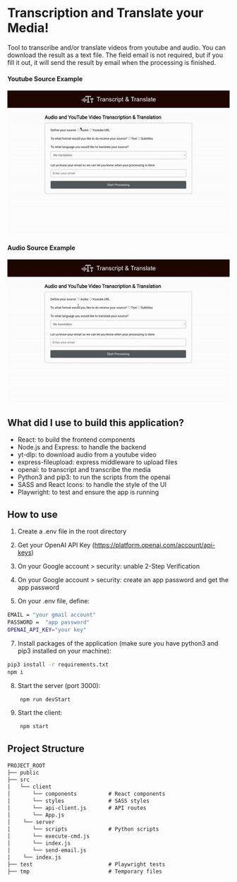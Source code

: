# Transcription and Translate your Media!

Tool to transcribe and/or translate videos from youtube and audio. You can download the result as a text file. The field email is not required, but if you fill it out, it will send the result by email when the processing is finished.

#### Youtube Source Example

![Alt Text](./readme-files/youtube-example.gif)

#### Audio Source Example

![Alt Text](./readme-files/audio-example.gif)

## What did I use to build this application?

- React: to build the frontend components
- Node.js and Express: to handle the backend
- yt-dlp: to download audio from a youtube video
- express-fileupload: express middleware to upload files
- openai: to transcript and transcribe the media
- Python3 and pip3: to run the scripts from the openai
- SASS and React Icons: to handle the style of the UI
- Playwright: to test and ensure the app is running

## How to use

1. Create a .env file in the root directory
   
2. Get your OpenAI API Key (https://platform.openai.com/account/api-keys)

3. On your Google account > security: unable 2-Step Verification

4. On your Google account > security: create an app password and get the app password

6. On your .env file, define:

```bash
EMAIL = "your gmail account"
PASSWORD =  "app password"
OPENAI_API_KEY="your key"
```

7. Install packages of the application (make sure you have python3 and pip3 installed on your machine):

```bash
pip3 install -r requirements.txt
npm i
```

8. Start the server (port 3000):

```bash
    npm run devStart
```

9. Start the client:

```bash
    npm start
```

## Project Structure

```
PROJECT_ROOT
├── public
├── src
│   └── client
│       └── components          # React components
│       └── styles              # SASS styles
│       └── api-client.js       # API routes
│       └── App.js
│    └── server
│       └── scripts             # Python scripts
│       └── execute-cmd.js
│       └── index.js
│       └── send-email.js
│    └── index.js
├── test                        # Playwright tests
├── tmp                         # Temporary files
```

